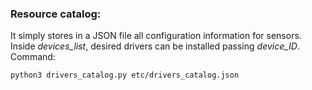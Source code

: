 ### Resource catalog:
It simply stores in a JSON file all configuration information for sensors. Inside *devices_list*, desired drivers can be installed passing *device_ID*.
Command:

```
python3 drivers_catalog.py etc/drivers_catalog.json
```
